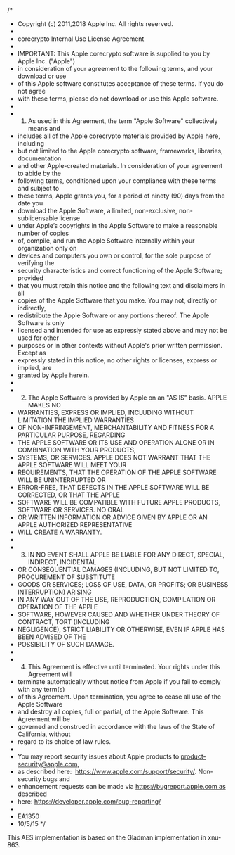 /*
* Copyright (c) 2011,2018 Apple Inc. All rights reserved.
*
* corecrypto Internal Use License Agreement
*
* IMPORTANT:  This Apple corecrypto software is supplied to you by Apple Inc. ("Apple")
* in consideration of your agreement to the following terms, and your download or use
* of this Apple software constitutes acceptance of these terms.  If you do not agree
* with these terms, please do not download or use this Apple software.
*
* 1.    As used in this Agreement, the term "Apple Software" collectively means and
* includes all of the Apple corecrypto materials provided by Apple here, including
* but not limited to the Apple corecrypto software, frameworks, libraries, documentation
* and other Apple-created materials. In consideration of your agreement to abide by the
* following terms, conditioned upon your compliance with these terms and subject to
* these terms, Apple grants you, for a period of ninety (90) days from the date you
* download the Apple Software, a limited, non-exclusive, non-sublicensable license
* under Apple’s copyrights in the Apple Software to make a reasonable number of copies
* of, compile, and run the Apple Software internally within your organization only on
* devices and computers you own or control, for the sole purpose of verifying the
* security characteristics and correct functioning of the Apple Software; provided
* that you must retain this notice and the following text and disclaimers in all
* copies of the Apple Software that you make. You may not, directly or indirectly,
* redistribute the Apple Software or any portions thereof. The Apple Software is only
* licensed and intended for use as expressly stated above and may not be used for other
* purposes or in other contexts without Apple's prior written permission.  Except as
* expressly stated in this notice, no other rights or licenses, express or implied, are
* granted by Apple herein.
*
* 2.    The Apple Software is provided by Apple on an "AS IS" basis.  APPLE MAKES NO
* WARRANTIES, EXPRESS OR IMPLIED, INCLUDING WITHOUT LIMITATION THE IMPLIED WARRANTIES
* OF NON-INFRINGEMENT, MERCHANTABILITY AND FITNESS FOR A PARTICULAR PURPOSE, REGARDING
* THE APPLE SOFTWARE OR ITS USE AND OPERATION ALONE OR IN COMBINATION WITH YOUR PRODUCTS,
* SYSTEMS, OR SERVICES. APPLE DOES NOT WARRANT THAT THE APPLE SOFTWARE WILL MEET YOUR
* REQUIREMENTS, THAT THE OPERATION OF THE APPLE SOFTWARE WILL BE UNINTERRUPTED OR
* ERROR-FREE, THAT DEFECTS IN THE APPLE SOFTWARE WILL BE CORRECTED, OR THAT THE APPLE
* SOFTWARE WILL BE COMPATIBLE WITH FUTURE APPLE PRODUCTS, SOFTWARE OR SERVICES. NO ORAL
* OR WRITTEN INFORMATION OR ADVICE GIVEN BY APPLE OR AN APPLE AUTHORIZED REPRESENTATIVE
* WILL CREATE A WARRANTY.
*
* 3.    IN NO EVENT SHALL APPLE BE LIABLE FOR ANY DIRECT, SPECIAL, INDIRECT, INCIDENTAL
* OR CONSEQUENTIAL DAMAGES (INCLUDING, BUT NOT LIMITED TO, PROCUREMENT OF SUBSTITUTE
* GOODS OR SERVICES; LOSS OF USE, DATA, OR PROFITS; OR BUSINESS INTERRUPTION) ARISING
* IN ANY WAY OUT OF THE USE, REPRODUCTION, COMPILATION OR OPERATION OF THE APPLE
* SOFTWARE, HOWEVER CAUSED AND WHETHER UNDER THEORY OF CONTRACT, TORT (INCLUDING
* NEGLIGENCE), STRICT LIABILITY OR OTHERWISE, EVEN IF APPLE HAS BEEN ADVISED OF THE
* POSSIBILITY OF SUCH DAMAGE.
*
* 4.    This Agreement is effective until terminated. Your rights under this Agreement will
* terminate automatically without notice from Apple if you fail to comply with any term(s)
* of this Agreement.  Upon termination, you agree to cease all use of the Apple Software
* and destroy all copies, full or partial, of the Apple Software. This Agreement will be
* governed and construed in accordance with the laws of the State of California, without
* regard to its choice of law rules.
*
* You may report security issues about Apple products to product-security@apple.com,
* as described here:  https://www.apple.com/support/security/.  Non-security bugs and
* enhancement requests can be made via https://bugreport.apple.com as described
* here: https://developer.apple.com/bug-reporting/
*
* EA1350
* 10/5/15
*/

This AES implementation is based on the Gladman implementation in xnu-863.
